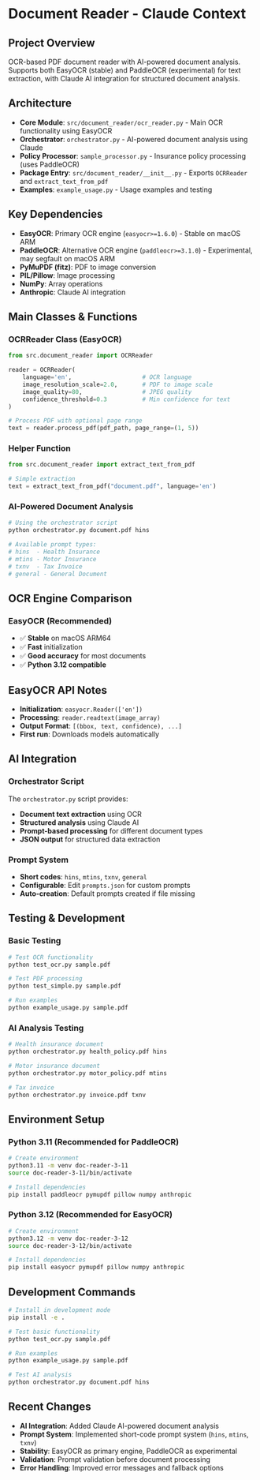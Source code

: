 # Document Reader - Claude Context

## Project Overview

OCR-based PDF document reader with AI-powered document analysis. Supports both EasyOCR (stable) and PaddleOCR (experimental) for text extraction, with Claude AI integration for structured document analysis.

## Architecture

- **Core Module**: `src/document_reader/ocr_reader.py` - Main OCR functionality using EasyOCR
- **Orchestrator**: `orchestrator.py` - AI-powered document analysis using Claude
- **Policy Processor**: `sample_processor.py` - Insurance policy processing (uses PaddleOCR)
- **Package Entry**: `src/document_reader/__init__.py` - Exports `OCRReader` and `extract_text_from_pdf`
- **Examples**: `example_usage.py` - Usage examples and testing

## Key Dependencies

- **EasyOCR**: Primary OCR engine (`easyocr>=1.6.0`) - Stable on macOS ARM
- **PaddleOCR**: Alternative OCR engine (`paddleocr>=3.1.0`) - Experimental, may segfault on macOS ARM
- **PyMuPDF (fitz)**: PDF to image conversion
- **PIL/Pillow**: Image processing
- **NumPy**: Array operations
- **Anthropic**: Claude AI integration

## Main Classes & Functions

### OCRReader Class (EasyOCR)

```python
from src.document_reader import OCRReader

reader = OCRReader(
    language='en',                    # OCR language
    image_resolution_scale=2.0,       # PDF to image scale
    image_quality=80,                 # JPEG quality
    confidence_threshold=0.3          # Min confidence for text
)

# Process PDF with optional page range
text = reader.process_pdf(pdf_path, page_range=(1, 5))
```

### Helper Function

```python
from src.document_reader import extract_text_from_pdf

# Simple extraction
text = extract_text_from_pdf("document.pdf", language='en')
```

### AI-Powered Document Analysis

```python
# Using the orchestrator script
python orchestrator.py document.pdf hins

# Available prompt types:
# hins  - Health Insurance
# mtins - Motor Insurance
# txnv  - Tax Invoice
# general - General Document
```

## OCR Engine Comparison

### EasyOCR (Recommended)

- ✅ **Stable** on macOS ARM64
- ✅ **Fast** initialization
- ✅ **Good accuracy** for most documents
- ✅ **Python 3.12 compatible**

## EasyOCR API Notes

- **Initialization**: `easyocr.Reader(['en'])`
- **Processing**: `reader.readtext(image_array)`
- **Output Format**: `[(bbox, text, confidence), ...]`
- **First run**: Downloads models automatically

## AI Integration

### Orchestrator Script

The `orchestrator.py` script provides:

- **Document text extraction** using OCR
- **Structured analysis** using Claude AI
- **Prompt-based processing** for different document types
- **JSON output** for structured data extraction

### Prompt System

- **Short codes**: `hins`, `mtins`, `txnv`, `general`
- **Configurable**: Edit `prompts.json` for custom prompts
- **Auto-creation**: Default prompts created if file missing

## Testing & Development

### Basic Testing

```bash
# Test OCR functionality
python test_ocr.py sample.pdf

# Test PDF processing
python test_simple.py sample.pdf

# Run examples
python example_usage.py sample.pdf
```

### AI Analysis Testing

```bash
# Health insurance document
python orchestrator.py health_policy.pdf hins

# Motor insurance document
python orchestrator.py motor_policy.pdf mtins

# Tax invoice
python orchestrator.py invoice.pdf txnv
```

## Environment Setup

### Python 3.11 (Recommended for PaddleOCR)

```bash
# Create environment
python3.11 -m venv doc-reader-3-11
source doc-reader-3-11/bin/activate

# Install dependencies
pip install paddleocr pymupdf pillow numpy anthropic
```

### Python 3.12 (Recommended for EasyOCR)

```bash
# Create environment
python3.12 -m venv doc-reader-3-12
source doc-reader-3-12/bin/activate

# Install dependencies
pip install easyocr pymupdf pillow numpy anthropic
```

## Development Commands

```bash
# Install in development mode
pip install -e .

# Test basic functionality
python test_ocr.py sample.pdf

# Run examples
python example_usage.py sample.pdf

# Test AI analysis
python orchestrator.py document.pdf hins
```

## Recent Changes

- **AI Integration**: Added Claude AI-powered document analysis
- **Prompt System**: Implemented short-code prompt system (`hins`, `mtins`, `txnv`)
- **Stability**: EasyOCR as primary engine, PaddleOCR as experimental
- **Validation**: Prompt validation before document processing
- **Error Handling**: Improved error messages and fallback options
